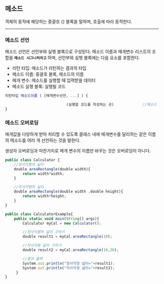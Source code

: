 ## 메소드

객체의 동작에 해당하는 중괄호 {} 블록을 말하며, 호출에 따라 동작한다.

---

### 메소드 선언

메소드 선언은 선언부와 실행 블록으로 구성된다. 메소드 이름과 매개변수 리스트의 조합을 **`메소드 시그니처라고`** 하며, 선언부와 실행 블록에는 다음 요소를 포함한다.

- 리턴 타입: 메소드가 리턴하는 결과의 타입
- 메소드 이름: 중괄호 블록, 메소드의 이름
- 매개 변수: 메소드를 실행할 때 입력받을 데이터
- 메소드 실행 블록: 실행될 코드

```jsx
리턴타입 메소드이름 ( [매개변수선언, ...] ) {

							(실행할 코드를 작성하는 곳)             //메소드 실행블록
}
```

### 메소드 오버로딩

매개값을 다양하게 받아 처리할 수 있도록 클래스 내에 매개변수를 달리하는 같은 이름의 메소드를 여러 개 선언하는 것을 말한다.

생성자 오버로딩과 마찬가지로 매개 변수의 이름만 바꾸는 것은 오버로딩이 아니다.

```jsx
public class Calculator {
    //정사각형의 넓이
    double areaRectangle(double width){
        return width*width;
    }

    //직사각형의 넓이
    double areaRectangle(double width ,double height){
        return width*height;
    }
}

public class CalculatorExample{
    public static void main(String[] args){
        Calculator myCal = new Calculator();

        //정사각형의 넓이 구하기
        double result1 = myCal.areaRectangle(10);

        //직사각형 넓이 구하기
        double result2 = myCal.areaRectangle(10,20);

        //결과 출력
        System.out.println("정사각형 넓이="+result1);
        System.out.println("직사각형 넓이="+result2);
     }
}
```
